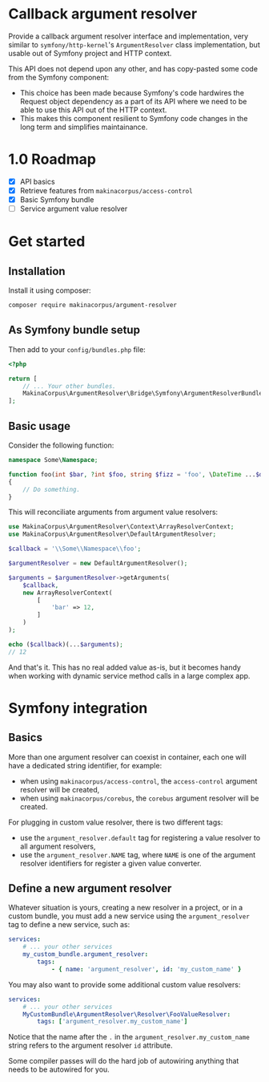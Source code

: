 # Callback argument resolver

Provide a callback argument resolver interface and implementation, very similar
to `symfony/http-kernel`'s `ArgumentResolver` class implementation, but usable
out of Symfony project and HTTP context.

This API does not depend upon any other, and has copy-pasted some code
from the Symfony component:

 - This choice has been made because Symfony's code hardwires the Request
   object dependency as a part of its API where we need to be able to use
   this API out of the HTTP context.
 - This makes this component resilient to Symfony code changes in the long
   term and simplifies maintainance.

# 1.0 Roadmap

 - [x] API basics
 - [x] Retrieve features from `makinacorpus/access-control`
 - [x] Basic Symfony bundle
 - [ ] Service argument value resolver

# Get started

## Installation

Install it using composer:

```sh
composer require makinacorpus/argument-resolver
```

## As Symfony bundle setup

Then add to your `config/bundles.php` file:

```php
<?php

return [
    // ... Your other bundles.
    MakinaCorpus\ArgumentResolver\Bridge\Symfony\ArgumentResolverBundle::class => ['all' => true],
];
```

## Basic usage

Consider the following function:

```php
namespace Some\Namespace;

function foo(int $bar, ?int $foo, string $fizz = 'foo', \DateTime ...$dates): void
{
    // Do something.
}
```

This will reconciliate arguments from argument value resolvers:

```php
use MakinaCorpus\ArgumentResolver\Context\ArrayResolverContext;
use MakinaCorpus\ArgumentResolver\DefaultArgumentResolver;

$callback = '\\Some\\Namespace\\foo';

$argumentResolver = new DefaultArgumentResolver();

$arguments = $argumentResolver->getArguments(
    $callback,
    new ArrayResolverContext(
        [
            'bar' => 12,
        ]
    )
);

echo ($callback)(...$arguments);
// 12
```

And that's it. This has no real added value as-is, but it becomes handy when
working with dynamic service method calls in a large complex app.

# Symfony integration

## Basics

More than one argument resolver can coexist in container, each one will have a
dedicated string identifier, for example:

 - when using `makinacorpus/access-control`, the `access-control` argument
   resolver will be created,
 - when using `makinacorpus/corebus`, the `corebus` argument resolver will be
   created.

For plugging in custom value resolver, there is two different tags:

 - use the `argument_resolver.default` tag for registering a value resolver
   to all argument resolvers,
 - use the `argument_resolver.NAME` tag, where `NAME` is one of the argument
   resolver identifiers for register a given value converter.

## Define a new argument resolver

Whatever situation is yours, creating a new resolver in a project, or in a
custom bundle, you must add a new service using the `argument_resolver` tag
to define a new service, such as:

```yaml
services:
    # ... your other services
    my_custom_bundle.argument_resolver:
        tags:
            - { name: 'argument_resolver', id: 'my_custom_name' }
```

You may also want to provide some additional custom value resolvers:

```yaml
services:
    # ... your other services
    MyCustomBundle\ArgumentResolver\Resolver\FooValueResolver:
        tags: ['argument_resolver.my_custom_name']
```

Notice that the name after the `.` in the `argument_resolver.my_custom_name`
string refers to the argument resolver `id` attribute.

Some compiler passes will do the hard job of autowiring anything that needs
to be autowired for you.
